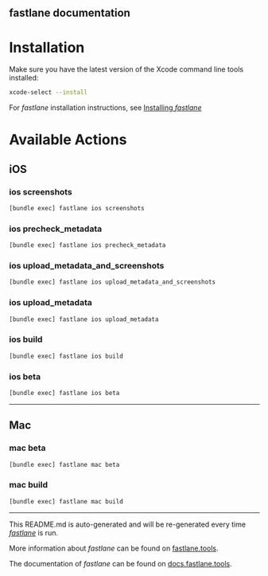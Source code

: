 fastlane documentation
----

# Installation

Make sure you have the latest version of the Xcode command line tools installed:

```sh
xcode-select --install
```

For _fastlane_ installation instructions, see [Installing _fastlane_](https://docs.fastlane.tools/#installing-fastlane)

# Available Actions

## iOS

### ios screenshots

```sh
[bundle exec] fastlane ios screenshots
```



### ios precheck_metadata

```sh
[bundle exec] fastlane ios precheck_metadata
```



### ios upload_metadata_and_screenshots

```sh
[bundle exec] fastlane ios upload_metadata_and_screenshots
```



### ios upload_metadata

```sh
[bundle exec] fastlane ios upload_metadata
```



### ios build

```sh
[bundle exec] fastlane ios build
```



### ios beta

```sh
[bundle exec] fastlane ios beta
```



----


## Mac

### mac beta

```sh
[bundle exec] fastlane mac beta
```



### mac build

```sh
[bundle exec] fastlane mac build
```



----

This README.md is auto-generated and will be re-generated every time [_fastlane_](https://fastlane.tools) is run.

More information about _fastlane_ can be found on [fastlane.tools](https://fastlane.tools).

The documentation of _fastlane_ can be found on [docs.fastlane.tools](https://docs.fastlane.tools).
